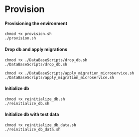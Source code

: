 # Provision

#### Provisioning the environment
```shell
chmod +x provision.sh
./provision.sh
```
#### Drop db and apply migrations
```shell
chmod +x ./DataBaseScripts/drop_db.sh
./DataBaseScripts/drop_db.sh

chmod +x ./DataBaseScripts/apply_migration_microservice.sh
./DataBaseScripts/apply_migration_microservice.sh
```

#### Initialize db
```shell
chmod +x reinitialize_db.sh
./reinitialize_db.sh
```

#### Initialize db with test data
```shell
chmod +x reinitialize_db_data.sh
./reinitialize_db_data.sh
```